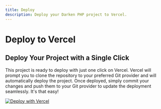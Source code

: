 ```yaml
---
title: Deploy
description: Deploy your Darken PHP project to Vercel.
---
```


# Deploy to Vercel

## Deploy Your Project with a Single Click

This project is ready to deploy with just one click on Vercel. Vercel will prompt you to clone the repository to your preferred Git provider and will automatically deploy the project. Once deployed, simply commit your changes and push them to your Git provider to update the deployment seamlessly. It's that easy!

[![Deploy with Vercel](https://vercel.com/button)](https://vercel.com/new/clone?repository-url=https://github.com/darkenphp/app)